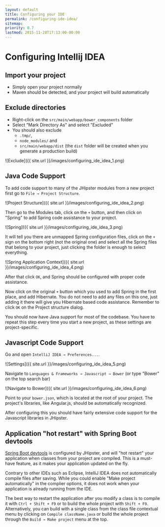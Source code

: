 ```yaml
---
layout: default
title: Configuring your IDE
permalink: /configuring-ide-idea/
sitemap:
priority: 0.7
lastmod: 2015-11-28T17:13:00-00:00
---
```


# <i class="fa fa-keyboard-o"></i> Configuring Intellij IDEA

## Import your project

- Simply open your project normally
- Maven should be detected, and your project will build automatically

## Exclude directories

- Right-click on the `src/main/webapp/bower_components` folder
- Select "Mark Directory As" and select "Excluded"
- You should also exclude
    - `.tmp/`,
    - `node_modules/` and
    - `src/main/webapp/dist` (the `dist` folder will be created when you generate a production build)

![Exclude]({{ site.url }}/images/configuring_ide_idea_1.png)

## Java Code Support

To add code support to many of the JHipster modules from a new project first go to `File → Project Structure`.

![Project Structure]({{ site.url }}/images/configuring_ide_idea_2.png)

Then go to the Modules tab, click on the `+` button, and then click on "Spring" to add Spring code assistance to your project.

![Spring]({{ site.url }}/images/configuring_ide_idea_3.png)

It will tell you there are unmapped Spring configuration files, click on the `+` sign on the  bottom right (not the original one) and select all the Spring files that belong to your project, just clicking the folder is enough to select everything.

![Spring Application Context]({{ site.url }}/images/configuring_ide_idea_4.png)

After that click `OK`, and Spring should be configured with proper code assistance.

Now click on the original `+` button which you used to add Spring in the first place, and add Hibernate. You do not need to add any files on this one, just adding it there will give you Hibernate based code assistance. Remember to click `OK` on the Project structure dialog.

You should now have Java support for most of the codebase. You have to repeat this step every time you start a new project, as these settings are project-specific.

## Javascript Code Support

Go and open `IntelliJ IDEA → Preferences...`.

![Settings]({{ site.url }}/images/configuring_ide_idea_5.png)

Navigate to `Languages & Frameworks → Javascript → Bower` (or type "Bower" on the top search bar)

![Navigate to Bower]({{ site.url }}/images/configuring_ide_idea_6.png)

Point to your `bower.json`, which is located at the root of your project. The project's libraries, like Angular.js, should be automatically recognized.

After configuring this you should have fairly extensive code support for the Javascript libraries in JHipster.

## Application "hot restart" with Spring Boot devtools

[Spring Boot devtools](https://docs.spring.io/spring-boot/docs/current/reference/html/using-boot-devtools.html) is configured by JHipster, and will "hot restart" your application when classes from your project are compiled. This is a must-have feature, as it makes your application updated on the fly.

Contrary to other IDEs such as Eclipse, IntelliJ IDEA does not automatically compile files after saving. While you could enable "Make project automatically" in the complier options, it does not work when your application is already running from the IDE.

The best way to restart the application after you modify a class is to compile it with `Ctrl + Shift + F9` or to build the whole project with `Shift + F9`. Alternatively, you can build with a single class from the class file contextual menu by clicking on `Compile className.java` or build the whole project through the `Build → Make project` menu at the top.

